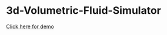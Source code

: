# 3d-Volumetric-Fluid-Simulator
[Click here for demo](https://dimitrichrysafis.github.io/media/misc/fluidemo/index.html) 
